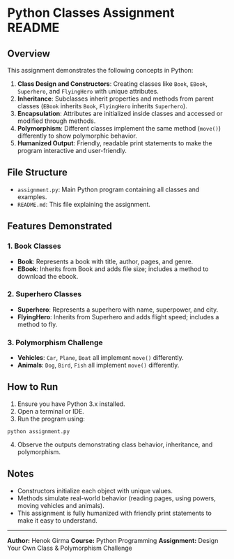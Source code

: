 # Python Classes Assignment README

## Overview

This assignment demonstrates the following concepts in Python:

1. **Class Design and Constructors**: Creating classes like `Book`, `EBook`, `Superhero`, and `FlyingHero` with unique attributes.
2. **Inheritance**: Subclasses inherit properties and methods from parent classes (`EBook` inherits `Book`, `FlyingHero` inherits `Superhero`).
3. **Encapsulation**: Attributes are initialized inside classes and accessed or modified through methods.
4. **Polymorphism**: Different classes implement the same method (`move()`) differently to show polymorphic behavior.
5. **Humanized Output**: Friendly, readable print statements to make the program interactive and user-friendly.

## File Structure

* `assignment.py`: Main Python program containing all classes and examples.
* `README.md`: This file explaining the assignment.

## Features Demonstrated

### 1. Book Classes

* **Book**: Represents a book with title, author, pages, and genre.
* **EBook**: Inherits from Book and adds file size; includes a method to download the ebook.

### 2. Superhero Classes

* **Superhero**: Represents a superhero with name, superpower, and city.
* **FlyingHero**: Inherits from Superhero and adds flight speed; includes a method to fly.

### 3. Polymorphism Challenge

* **Vehicles**: `Car`, `Plane`, `Boat` all implement `move()` differently.
* **Animals**: `Dog`, `Bird`, `Fish` all implement `move()` differently.

## How to Run

1. Ensure you have Python 3.x installed.
2. Open a terminal or IDE.
3. Run the program using:

```
python assignment.py
```

4. Observe the outputs demonstrating class behavior, inheritance, and polymorphism.

## Notes

* Constructors initialize each object with unique values.
* Methods simulate real-world behavior (reading pages, using powers, moving vehicles and animals).
* This assignment is fully humanized with friendly print statements to make it easy to understand.

---

**Author:** Henok Girma
**Course:** Python Programming
**Assignment:** Design Your Own Class & Polymorphism Challenge
